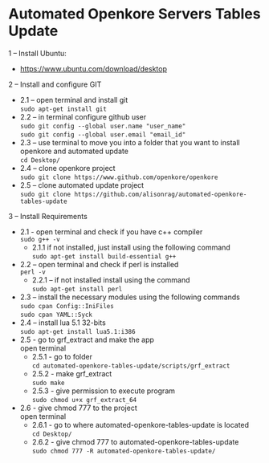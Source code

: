# Automated Openkore Servers Tables Update

 1 – Install Ubuntu:  
* https://www.ubuntu.com/download/desktop  
  
 2 – Install and configure GIT  
   * 2.1 – open terminal and install git  
        `sudo apt-get install git`  
   * 2.2 – in terminal configure github user  
        `sudo git config --global user.name "user_name"`  
        `sudo git config --global user.email "email_id"`  
   * 2.3 – use terminal  to move you into a folder that you want to install openkore and automated update  
        `cd Desktop/`  
   * 2.4 – clone openkore project  
        `sudo git clone https://www.github.com/openkore/openkore`  
   * 2.5 – clone automated update project  
        `sudo git clone https://github.com/alisonrag/automated-openkore-tables-update`  
  
 3 – Install Requirements  
   * 2.1 - open terminal and check if you have c++ compiler  
        `sudo g++ -v`  
        * 2.1.1 if not installed, just install using the following command  
            `sudo apt-get install build-essential g++`  
   * 2.2 – open terminal and check if perl is installed  
        `perl -v`  
        * 2.2.1 – if not installed install using the command  
            `sudo apt-get install perl`  
   * 2.3 – install the necessary modules using the following commands  
        `sudo cpan Config::IniFiles`  
        `sudo cpan YAML::Syck`  
   * 2.4 – install lua 5.1 32-bits  
        `sudo apt-get install lua5.1:i386`  
   * 2.5 - go to grf_extract and make the app  
    open terminal  
        * 2.5.1 - go to folder  
        `cd automated-openkore-tables-update/scripts/grf_extract`  
        * 2.5.2 - make grf_extract  
        `sudo make`  
        * 2.5.3 - give permission to execute program  
        `sudo chmod u+x grf_extract_64`  
   * 2.6 -  give chmod 777 to the project  
    open terminal  
        * 2.6.1 - go to where automated-openkore-tables-update is located  
            `cd Desktop/`  
        * 2.6.2 - give chmod 777 to automated-openkore-tables-update  
            `sudo chmod 777 -R automated-openkore-tables-update/`  
